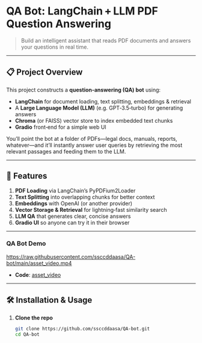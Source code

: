# QA Bot: LangChain + LLM PDF Question Answering

> Build an intelligent assistant that reads PDF documents and answers your questions in real time.

---

## 📋 Project Overview

This project constructs a **question‑answering (QA) bot** using:

- **LangChain** for document loading, text splitting, embeddings & retrieval  
- A **Large Language Model (LLM)** (e.g. GPT‑3.5‑turbo) for generating answers  
- **Chroma** (or FAISS) vector store to index embedded text chunks  
- **Gradio** front‑end for a simple web UI  

You’ll point the bot at a folder of PDFs—legal docs, manuals, reports, whatever—and it’ll instantly answer user queries by retrieving the most relevant passages and feeding them to the LLM.

---

## 🚀 Features

1. **PDF Loading** via LangChain’s PyPDFium2Loader  
2. **Text Splitting** into overlapping chunks for better context  
3. **Embeddings** with OpenAI (or another provider)  
4. **Vector Storage & Retrieval** for lightning‑fast similarity search  
5. **LLM QA** that generates clear, concise answers  
6. **Gradio UI** so anyone can try it in their browser  

---

### QA Bot Demo
https://raw.githubusercontent.com/ssccddaasa/QA-bot/main/asset_video.mp4

- **Code**: [asset_video](https://github.com/ssccddaasa/QA-bot/blob/main/asset_video)



---

## 🛠️ Installation & Usage

1. **Clone the repo**  
   ```bash
   git clone https://github.com/ssccddaasa/QA-bot.git
   cd QA-bot
